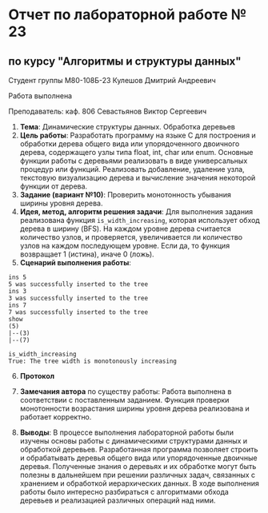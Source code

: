 # Отчет по лабораторной работе № 23
## по курсу "Алгоритмы и структуры данных"

Студент группы M80-108Б-23 Кулешов Дмитрий Андреевич

Работа выполнена 

Преподаватель: каф. 806 Севастьянов Виктор Сергеевич

1. **Тема**: Динамические структуры данных. Обработка деревьев
2. **Цель работы**: Разработать программу на языке C для построения и обработки дерева общего вида или упорядоченного двоичного дерева, содержащего узлы типа float, int, char или enum. Основные функции работы с деревьями реализовать в виде универсальных процедур или функций. Реализовать добавление, удаление узла, текстовую визуализацию дерева и вычисление значения некоторой функции от дерева.
3. **Задание (вариант №10)**: Проверить монотонность убывания ширины уровня дерева.
4. **Идея, метод, алгоритм решения задачи**: Для выполнения задания реализована функция `is_width_increasing`, которая использует обход дерева в ширину (BFS). На каждом уровне дерева считается количество узлов, и проверяется, увеличивается ли количество узлов на каждом последующем уровне. Если да, то функция возвращает 1 (истина), иначе 0 (ложь).
5. **Сценарий выполнения работы**: 
```
ins 5
5 was successfully inserted to the tree
ins 3
3 was successfully inserted to the tree
ins 7
7 was successfully inserted to the tree
show
(5)
|--(3)
|--(7)

is_width_increasing
True: The tree width is monotonously increasing
```

6. **Протокол**


7. **Замечания автора** по существу работы: Работа выполнена в соответствии с поставленным заданием. Функция проверки монотонности возрастания ширины уровня дерева реализована и работает корректно.
8. **Выводы**: В процессе выполнения лабораторной работы были изучены основы работы с динамическими структурами данных и обработкой деревьев. Разработанная программа позволяет строить и обрабатывать деревья общего вида или упорядоченные двоичные деревья. Полученные знания о деревьях и их обработке могут быть полезны в дальнейшем при решении различных задач, связанных с хранением и обработкой иерархических данных. В ходе выполнения работы было интересно разбираться с алгоритмами обхода деревьев и реализацией различных операций над ними.
